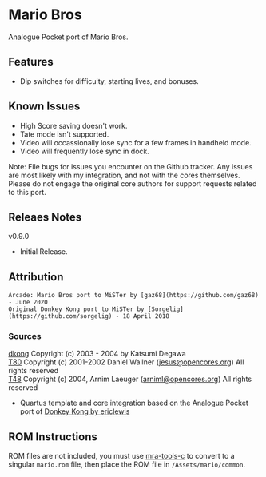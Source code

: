 # Mario Bros

Analogue Pocket port of Mario Bros. 

## Features

* Dip switches for difficulty, starting lives, and bonuses.

## Known Issues

* High Score saving doesn't work.
* Tate mode isn't supported.
* Video will occassionally lose sync for a few frames in handheld mode.
* Video will frequently lose sync in dock.

Note:  File bugs for issues you encounter on the Github tracker.  Any issues are most likely with my integration, and not with the cores themselves.  Please do not engage the original core authors for support requests related to this port.

## Releaes Notes

v0.9.0
* Initial Release.

## Attribution

```
Arcade: Mario Bros port to MiSTer by [gaz68](https://github.com/gaz68) - June 2020  
Original Donkey Kong port to MiSTer by [Sorgelig](https://github.com/sorgelig) - 18 April 2018
```

### Sources

[dkong](https://web.archive.org/web/20190330043320/http://www.geocities.jp/kwhr0/hard/fz80.html)  Copyright (c) 2003 - 2004 by Katsumi Degawa  
[T80](https://opencores.org/projects/t80)   Copyright (c) 2001-2002 Daniel Wallner (jesus@opencores.org) All rights reserved  
[T48](https://opencores.org/projects/t48)   Copyright (c) 2004, Arnim Laeuger (arniml@opencores.org) All rights reserved  

-  Quartus template and core integration based on the Analogue Pocket port of [Donkey Kong by ericlewis](https://github.com/ericlewis/openFPGA-DonkeyKong)

## ROM Instructions

ROM files are not included, you must use [mra-tools-c](https://github.com/sebdel/mra-tools-c/) to convert to a singular `mario.rom` file, then place the ROM file in `/Assets/mario/common`.
